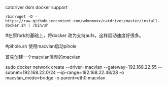 catdriver dsm docker support
```
/bin/wget -O - https://raw.githubusercontent.com/wdmomoxx/catdriver/master/install-docker.sh | /bin/sh
```
#在原fork的基础上，将docker 改为支持aufs，这样启动速度好很多。

#pihole.sh 使用macvlan启动pihole

首先创建一个macvlan类型的macvlan

sudo docker network create --driver=macvlan --gateway=192.168.22.55 --subnet=192.168.22.0/24 --ip-range=192.168.22.48/28 -o macvlan_mode=bridge -o parent=eth0 macvlan

